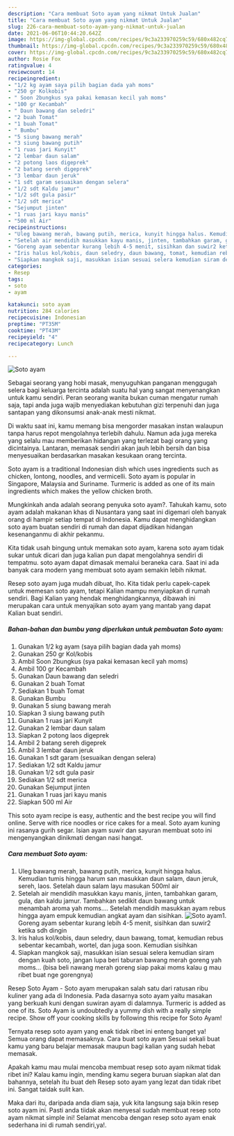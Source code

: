 ```yaml
---
description: "Cara membuat Soto ayam yang nikmat Untuk Jualan"
title: "Cara membuat Soto ayam yang nikmat Untuk Jualan"
slug: 226-cara-membuat-soto-ayam-yang-nikmat-untuk-jualan
date: 2021-06-06T10:44:20.642Z
image: https://img-global.cpcdn.com/recipes/9c3a233970259c59/680x482cq70/soto-ayam-foto-resep-utama.jpg
thumbnail: https://img-global.cpcdn.com/recipes/9c3a233970259c59/680x482cq70/soto-ayam-foto-resep-utama.jpg
cover: https://img-global.cpcdn.com/recipes/9c3a233970259c59/680x482cq70/soto-ayam-foto-resep-utama.jpg
author: Rosie Fox
ratingvalue: 4
reviewcount: 14
recipeingredient:
- "1/2 kg ayam saya pilih bagian dada yah moms"
- "250 gr Kolkobis"
- " Soon 2bungkus sya pakai kemasan kecil yah moms"
- "100 gr Kecambah"
- " Daun bawang dan seledri"
- "2 buah Tomat"
- "1 buah Tomat"
- " Bumbu"
- "5 siung bawang merah"
- "3 siung bawang putih"
- "1 ruas jari Kunyit"
- "2 lembar daun salam"
- "2 potong laos digeprek"
- "2 batang sereh digeprek"
- "3 lembar daun jeruk"
- "1 sdt garam sesuaikan dengan selera"
- "1/2 sdt Kaldu jamur"
- "1/2 sdt gula pasir"
- "1/2 sdt merica"
- "Sejumput jinten"
- "1 ruas jari kayu manis"
- "500 ml Air"
recipeinstructions:
- "Uleg bawang merah, bawang putih, merica, kunyit hingga halus. Kemudian tumis hingga harum san masukkan daun salam, daun jeruk, sereh, laos. Setelah daun salam layu masukan 500ml air"
- "Setelah air mendidih masukkan kayu manis, jinten, tambahkan garam, gula, dan kaldu jamur. Tambahkan sedikit daun bawang untuk menambah aroma yah moms.... Setelah mendidih masukkan ayam rebus hingga ayam empuk kemudian angkat ayam dan sisihkan."
- "Goreng ayam sebentar kurang lebih 4-5 menit, sisihkan dan suwir2 ketika sdh dingin"
- "Iris halus kol/kobis, daun seledry, daun bawang, tomat, kemudian rebus sebentar kecambah, wortel, dan juga soon. Kemudian sisihkan"
- "Siapkan mangkok saji, masukkan isian sesuai selera kemudian siram dengan kuah soto, jangan lupa beri taburan bawang merah goreng yah moms... (bisa beli nawang merah goreng siap pakai moms kalau g mau ribet buat nge gorengnya)"
categories:
- Resep
tags:
- soto
- ayam

katakunci: soto ayam 
nutrition: 284 calories
recipecuisine: Indonesian
preptime: "PT35M"
cooktime: "PT43M"
recipeyield: "4"
recipecategory: Lunch

---
```



![Soto ayam](https://img-global.cpcdn.com/recipes/9c3a233970259c59/680x482cq70/soto-ayam-foto-resep-utama.jpg)

Sebagai seorang yang hobi masak, menyuguhkan panganan menggugah selera bagi keluarga tercinta adalah suatu hal yang sangat menyenangkan untuk kamu sendiri. Peran seorang  wanita bukan cuman mengatur rumah saja, tapi anda juga wajib menyediakan kebutuhan gizi terpenuhi dan juga santapan yang dikonsumsi anak-anak mesti nikmat.

Di waktu  saat ini, kamu memang bisa mengorder masakan instan walaupun tanpa harus repot mengolahnya terlebih dahulu. Namun ada juga mereka yang selalu mau memberikan hidangan yang terlezat bagi orang yang dicintainya. Lantaran, memasak sendiri akan jauh lebih bersih dan bisa menyesuaikan berdasarkan masakan kesukaan orang tercinta. 

Soto ayam is a traditional Indonesian dish which uses ingredients such as chicken, lontong, noodles, and vermicelli. Soto ayam is popular in Singapore, Malaysia and Suriname. Turmeric is added as one of its main ingredients which makes the yellow chicken broth.

Mungkinkah anda adalah seorang penyuka soto ayam?. Tahukah kamu, soto ayam adalah makanan khas di Nusantara yang saat ini digemari oleh banyak orang di hampir setiap tempat di Indonesia. Kamu dapat menghidangkan soto ayam buatan sendiri di rumah dan dapat dijadikan hidangan kesenanganmu di akhir pekanmu.

Kita tidak usah bingung untuk memakan soto ayam, karena soto ayam tidak sukar untuk dicari dan juga kalian pun dapat mengolahnya sendiri di tempatmu. soto ayam dapat dimasak memalui beraneka cara. Saat ini ada banyak cara modern yang membuat soto ayam semakin lebih nikmat.

Resep soto ayam juga mudah dibuat, lho. Kita tidak perlu capek-capek untuk memesan soto ayam, tetapi Kalian mampu menyiapkan di rumah sendiri. Bagi Kalian yang hendak menghidangkannya, dibawah ini merupakan cara untuk menyajikan soto ayam yang mantab yang dapat Kalian buat sendiri.

<!--inarticleads1-->

##### Bahan-bahan dan bumbu yang diperlukan untuk pembuatan Soto ayam:

1. Gunakan 1/2 kg ayam (saya pilih bagian dada yah moms)
1. Gunakan 250 gr Kol/kobis
1. Ambil  Soon 2bungkus (sya pakai kemasan kecil yah moms)
1. Ambil 100 gr Kecambah
1. Gunakan  Daun bawang dan seledri
1. Gunakan 2 buah Tomat
1. Sediakan 1 buah Tomat
1. Gunakan  Bumbu
1. Gunakan 5 siung bawang merah
1. Siapkan 3 siung bawang putih
1. Gunakan 1 ruas jari Kunyit
1. Gunakan 2 lembar daun salam
1. Siapkan 2 potong laos digeprek
1. Ambil 2 batang sereh digeprek
1. Ambil 3 lembar daun jeruk
1. Gunakan 1 sdt garam (sesuaikan dengan selera)
1. Sediakan 1/2 sdt Kaldu jamur
1. Gunakan 1/2 sdt gula pasir
1. Sediakan 1/2 sdt merica
1. Gunakan Sejumput jinten
1. Gunakan 1 ruas jari kayu manis
1. Siapkan 500 ml Air


This soto ayam recipe is easy, authentic and the best recipe you will find online. Serve with rice noodles or rice cakes for a meal. Soto ayam kuning ini rasanya gurih segar. Isian ayam suwir dan sayuran membuat soto ini mengenyangkan dinikmati dengan nasi hangat. 

<!--inarticleads2-->

##### Cara membuat Soto ayam:

1. Uleg bawang merah, bawang putih, merica, kunyit hingga halus. Kemudian tumis hingga harum san masukkan daun salam, daun jeruk, sereh, laos. Setelah daun salam layu masukan 500ml air
1. Setelah air mendidih masukkan kayu manis, jinten, tambahkan garam, gula, dan kaldu jamur. Tambahkan sedikit daun bawang untuk menambah aroma yah moms.... Setelah mendidih masukkan ayam rebus hingga ayam empuk kemudian angkat ayam dan sisihkan.
<img src="//assets-global.cpcdn.com/assets/icons/button_play-2c75c40dde080a61004c1f40b05d8f140eaff45d7e9e6481dc71c63d2e7c4909.png" alt="Soto ayam">1. Goreng ayam sebentar kurang lebih 4-5 menit, sisihkan dan suwir2 ketika sdh dingin
1. Iris halus kol/kobis, daun seledry, daun bawang, tomat, kemudian rebus sebentar kecambah, wortel, dan juga soon. Kemudian sisihkan
1. Siapkan mangkok saji, masukkan isian sesuai selera kemudian siram dengan kuah soto, jangan lupa beri taburan bawang merah goreng yah moms... (bisa beli nawang merah goreng siap pakai moms kalau g mau ribet buat nge gorengnya)


Resep Soto Ayam - Soto ayam merupakan salah satu dari ratusan ribu kuliner yang ada di Indonesia. Pada dasarnya soto ayam yaitu masakan yang berkuah kuni dengan suwiran ayam di dalamnya. Turmeric is added as one of its. Soto Ayam is undoubtedly a yummy dish with a really simple recipe. Show off your cooking skills by following this recipe for Soto Ayam! 

Ternyata resep soto ayam yang enak tidak ribet ini enteng banget ya! Semua orang dapat memasaknya. Cara buat soto ayam Sesuai sekali buat kamu yang baru belajar memasak maupun bagi kalian yang sudah hebat memasak.

Apakah kamu mau mulai mencoba membuat resep soto ayam nikmat tidak ribet ini? Kalau kamu ingin, mending kamu segera buruan siapkan alat dan bahannya, setelah itu buat deh Resep soto ayam yang lezat dan tidak ribet ini. Sangat taidak sulit kan. 

Maka dari itu, daripada anda diam saja, yuk kita langsung saja bikin resep soto ayam ini. Pasti anda tiidak akan menyesal sudah membuat resep soto ayam nikmat simple ini! Selamat mencoba dengan resep soto ayam enak sederhana ini di rumah sendiri,ya!.


